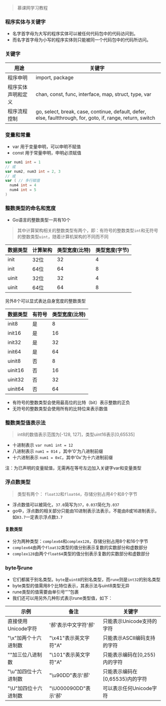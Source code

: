 
> 慕课网学习教程

### 程序实体与关键字

- 名字首字母为大写的程序实体可以被任何代码包中的代码访问到。
- 而名字首字母为小写的程序实体则只能被同一个代码包中的代码所访问。 

### 关键字

|用途|关键字|
|----|-----|
|程序申明|import, package|
|程序实体声明和定义|chan, const, func, interface, map, struct, type, var|
|程序流程控制|go, select, break, case, continue, default, defer, else, faultthrough, for, goto, if, range, return, switch|

### 变量和常量

- var 用于变量申明，可以申明不赋值
- const 用于常量申明，申明必须赋值

```go
var num1 int = 1
// 或
var num2, num3 int = 2, 3
// 或
var ( // 多行赋值
  num4 int = 4
  num4 int = 5
)
```

### 整数类型的命名和宽度

- Go语言的整数类型一共有10个
> 其中计算架构相关的整数类型有两个，即：有符号的整数类型`int`和无符号的整数类型`uint`，随着计算机架构的不同而不同

|数据类型|计算架构|类型宽度(比特)|类型宽度(字节)|
|------|-------|------------|------------|
|init|32位|32|4|
|init|64位|64|8|
|uinit|32位|32|4|
|uinit|64位|64|8|

另外8个可以显式表达自身宽度的整数类型

|数据类型|有符号|类型宽度(比特)|
|------|-----|------------|
|init8|是|8|
|init16|是|16|
|init32|是|32|
|init64|是|64|
|uinit8|否|8|
|uinit16|否|16|
|uinit32|否|32|
|uinit64|否|64|

- 有符号的整数类型会使用最高位的比特（bit）表示整数的正负
- 无符号的整数类型会使用所有的比特位来表示数值

### 整数类型值表示法

> int8的数值表示范围为[-128, 127]，类型uint16表示[0,65535]

- 十进制表示 `var num1 int = 12`
- 八进制表示 `num1 = 014` ，其中'0'为八进制前缀
- 十六进制表示 `num1 = 0xC`，其中'0x'为十六进制前缀

注：为已声明的变量赋值，无需再在等号左边加入关键字var和变量类型

### 浮点数类型

> 类型有两个： `float32`和`float64`，存储分别占用4个和8个字节

- 浮点数值可以被简化，`37.0`简写为`37`，`0.037`简化为`.037`
- go中，浮点数的相关部分只能由10进制表示法表示，不能由8或16进制表示，如`03.7`一定表示浮点数`3.7`

#### 复数类型

- 分为两种类型：`complex64`和`complex128`，存储分别占用8个和16个字节
- `complex64`由两个`float32`类型的值分别表示复数的实数部分和虚数部分
- `complex128`由两个`float64`类型的值分别表示复数的实数部分和虚数部分

### byte与rune

- 它们都属于别名类型。`byte`是`uint8`的别名类型，而`rune`则是`int32`的别名类型
- byte类型的值需用8个比特位表示，其表示法与uint8类型无异
- rune类型的值需要由单引号“'”包裹
- 我们还可以用另外几种形式表示rune类型值，如下：

|示例|备注|关键字|
|---|---|------|
|直接使用Unicode字符|'郝'表示中文字符'郝'|只能表示Unicode支持的字符|
|"\x"加两个十六进制数|"\x41"表示英文字符"A"|只能表示ASCII编码支持的字符|
|"\"加三位八进制数|"\101"表示英文字符"A"|只能表示编码在[0,255)内的字符|
|"\u"加四位十六进制数|"\u90DD"表示'郝'|只能表示编码在[0,65535)内的字符|
|"\U"加四位十六进制数|"\U000090DD"表示'郝'|可以表示任何Unicode字符|
